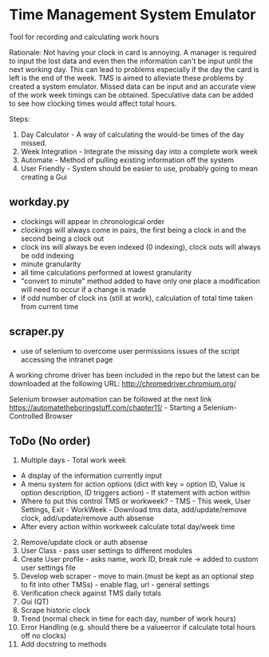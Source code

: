 # Time Management System Emulator
Tool for recording and calculating work hours

Rationale: Not having your clock in card is annoying. A manager is required to input the lost data and even then the information can't be input until the next working day. This can lead to problems especially if the day the card is left is the end of the week. TMS is aimed to alleviate these problems by created a system emulator. Missed data can be input and an accurate view of the work week timings can be obtained. Speculative data can be added to see how clocking times would affect total hours.

Steps:
1. Day Calculator - A way of calculating the would-be times of the day missed.
2. Week Integration - Integrate the missing day into a complete work week
3. Automate - Method of pulling existing information off the system
4. User Friendly - System should be easier to use, probably going to mean creating a Gui

## workday.py
- clockings will appear in chronological order
- clockings will always come in pairs, the first being a clock in and the second being a clock out
- clock ins will always be even indexed (0 indexing), clock outs will always be odd indexing
- minute granularity
- all time calculations performed at lowest granularity
- "convert to minute" method added to have only one place a modification will need to occur if a change is made
- if odd number of clock ins (still at work), calculation of total time taken from current time

## scraper.py
- use of selenium to overcome user permissions issues of the script accessing the intranet page

A working chrome driver has been included in the repo but the latest can be downloaded at the following URL:
http://chromedriver.chromium.org/

Selenium browser automation can be followed at the next link
https://automatetheboringstuff.com/chapter11/ - Starting a Selenium-Controlled Browser


## ToDo (No order)
1. Multiple days - Total work week
* A display of the information currently input
* A menu system for action options (dict with key = option ID, Value is option description, ID triggers action) - If statement with action within
* Where to put this control TMS or workweek? - TMS - This week, User Settings, Exit - WorkWeek - Download tms data, add/update/remove clock, add/update/remove auth absense
* After every action within workweek calculate total day/week time
2. Remove/update clock or auth absense
2. User Class - pass user settings to different modules
3. Create User profile - asks name, work ID, break rule -> added to custom user settings file
4. Develop web scraper - move to main.(must be kept as an optional step to fit into other TMSs) - enable flag, url - general settings
5. Verification check against TMS daily totals
6. Gui (QT)
7. Scrape historic clock
8. Trend (normal check in time for each day, number of work hours)
9. Error Handling (e.g. should there be a valueerror if calculate total hours off no clocks)
10. Add docstring to methods
